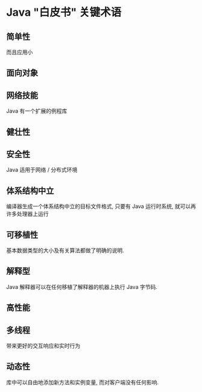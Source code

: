 # Java "白皮书" 关键术语

## 简单性

而且应用小

## 面向对象

## 网络技能

Java 有一个扩展的例程库

## 健壮性

## 安全性

Java 适用于网络 / 分布式环境

## 体系结构中立

编译器生成一个体系结构中立的目标文件格式, 只要有 Java 运行时系统, 就可以再许多处理器上运行

## 可移植性

基本数据类型的大小及有关算法都做了明确的说明.

## 解释型

Java 解释器可以在任何移植了解释器的机器上执行 Java 字节码.

## 高性能

## 多线程

带来更好的交互响应和实时行为

## 动态性

库中可以自由地添加新方法和实例变量, 而对客户端没有任何影响.

